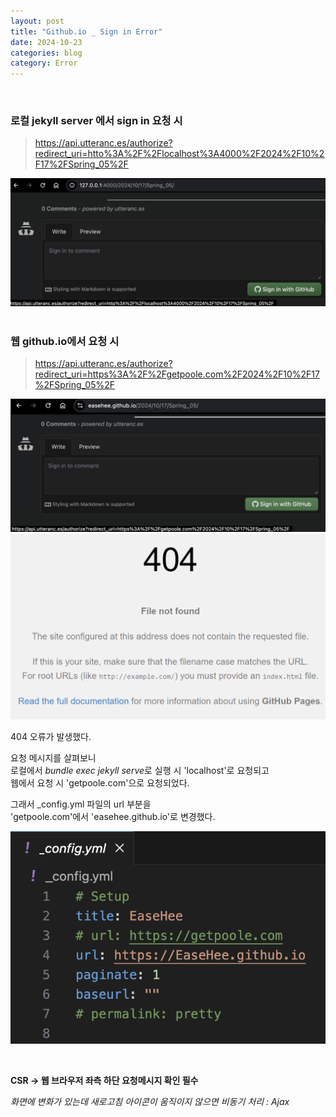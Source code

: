 ```yaml
---
layout: post
title: "Github.io _ Sign in Error"
date: 2024-10-23
categories: blog
category: Error
---
```


<br>

### 로컬 jekyll server 에서 sign in 요청 시 
> https://api.utteranc.es/authorize?redirect_uri=htto%3A%2F%2Flocalhost%3A4000%2F2024%2F10%2F17%2FSpring_05%2F

<div>
    <img class="image-container" src="/assets/image/2024-10-23-github_signin_jekyll.png">
</div>

<br>

### 웹 github.io에서 요청 시
> https://api.utteranc.es/authorize?redirect_uri=https%3А%2F%2Fgetpoole.com%2F2024%2F10%2F17%2FSpring_05%2F

<div>
    <img class="image-container" src="/assets/image/2024-10-23-github_signin_web.png">
    <img class="image-container" src="/assets/image/2024-10-23-github_signin_web_2.png">
</div>

404 오류가 발생했다. <br>

요청 메시지를 살펴보니 <br>
로컬에서 <i>bundle exec jekyll serve</i>로 실행 시 'localhost'로 요청되고 <br>
웹에서 요청 시 'getpoole.com'으로 요청되었다. <br>

그래서 _config.yml 파일의 url 부분을 <br>
'getpoole.com'에서 'easehee.github.io'로 변경했다. <br>

![](/assets/image/2024-10-27-github_config_yml.png)


<br>

**CSR -> 웹 브라우저 좌측 하단 요청메시지 확인 필수** <br>

<i>화면에 변화가 있는데 새로고침 아이콘이 움직이지 않으면 비동기 처리 : Ajax</i> <br>